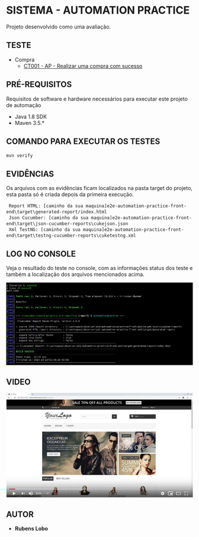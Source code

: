 # SISTEMA - AUTOMATION PRACTICE

Projeto desenvolvido como uma avaliação.

## TESTE

*   Compra
    * [CT001 - AP - Realizar uma compra com sucesso](feature/Compra.feature)

## PRÉ-REQUISITOS

Requisitos de software e hardware necessários para executar este projeto de automação

*   Java 1.8 SDK
*   Maven 3.5.*

## COMANDO PARA EXECUTAR OS TESTES

```
mvn verify
```

## EVIDÊNCIAS

Os arquivos com as evidências ficam localizados na pasta target do projeto, esta pasta só é criada depois da primeira execução.

```
 Report HTML: [caminho da sua maquina]e2e-automation-practice-front-end\target\generated-report/index.html
 Json Cucumber: [caminho da sua maquina]e2e-automation-practice-front-end\target\json-cucumber-reports\cukejson.json
 Xml TestNG: [caminho da sua maquina]e2e-automation-practice-front-end\target\testng-cucumber-reports\cuketestng.xml
```

## LOG NO CONSOLE

Veja o resultado do teste no console, com as informações status dos teste e também a localização dos arquivos mencionados acima.

<div align="center">
    <img id="header" src="resultado1.jpg" />
</div>

## VIDEO

[![Watch the video](automation-video.jpg)](https://youtu.be/LcBMJyLSWbo)

## AUTOR

* **Rubens Lobo**